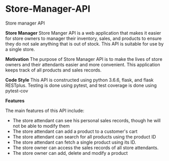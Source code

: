 # Store-Manager-API
Store manager API


**Store Manager**
Store Manger API is a web application that makes it easier for store owners to manager their inventory, sales, and products to ensure they do not sale anything that is out of stock. This API is suitable for use by a single store.


**Motivation**
The purpose of Store Manager API is to make the lives of store owners and their attendants easier and more convenient. This application keeps track of all products and sales records.


**Code Style**
This API is constructed using python 3.6.6, flask, and flask RESTplus. Testing is done using pytest, and test coverage is done using pytest-cov

**Features**

The main features of this API include:
- The store attendant can see his personal sales records, though he will not be able to modify them
- The store attendant can add a product to a customer's cart
- The store attendant can search for all products using the product ID
- The store attendant can fetch a single product using its ID.
- The store owner can access the sales records of all store attendants.
- The store owner can add, delete and modify a product